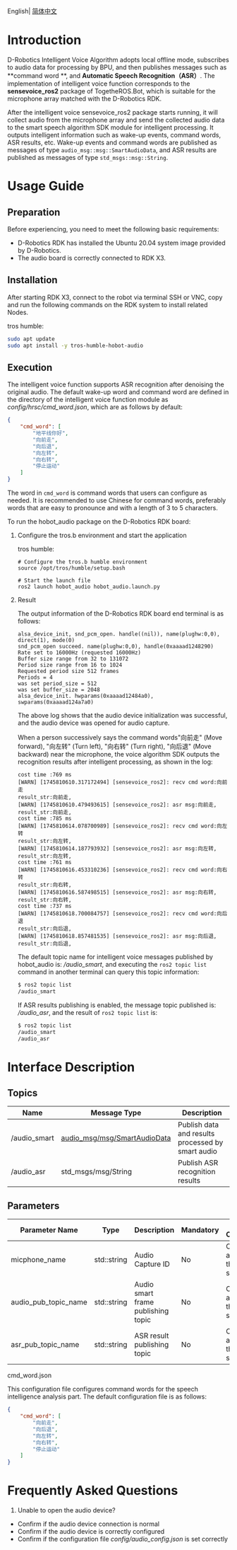 English| [简体中文](./README_cn.md)

# Introduction

D-Robotics Intelligent Voice Algorithm adopts local offline mode, subscribes to audio data for processing by BPU, and then publishes messages such as **command word **, and **Automatic Speech Recognition（ASR）**. The implementation of intelligent voice function corresponds to the **sensevoice_ros2** package of TogetheROS.Bot, which is suitable for the microphone array matched with the D-Robotics RDK.

After the intelligent voice sensevoice_ros2 package starts running, it will collect audio from the microphone array and send the collected audio data to the smart speech algorithm SDK module for intelligent processing. It outputs intelligent information such as wake-up events, command words, ASR results, etc. Wake-up events and command words are published as messages of type `audio_msg::msg::SmartAudioData`, and ASR results are published as messages of type `std_msgs::msg::String`.


# Usage Guide

## Preparation

Before experiencing, you need to meet the following basic requirements:

- D-Robotics RDK has installed the Ubuntu 20.04 system image provided by D-Robotics.
- The audio board is correctly connected to RDK X3.


## Installation

After starting RDK X3, connect to the robot via terminal SSH or VNC, copy and run the following commands on the RDK system to install related Nodes.

tros humble:
```bash
sudo apt update
sudo apt install -y tros-humble-hobot-audio
```

## Execution

The intelligent voice function supports ASR recognition after denoising the original audio. The default wake-up word and command word are defined in the directory of the intelligent voice function module as *config/hrsc/cmd_word.json*, which are as follows by default:

```json
{
    "cmd_word": [
        "地平线你好",
        "向前走",
        "向后退",
        "向左转",
        "向右转",
        "停止运动"
    ]
}
```

The word in `cmd_word` is command words that users can configure as needed. It is recommended to use Chinese for command words, preferably words that are easy to pronounce and with a length of 3 to 5 characters.

To run the hobot_audio package on the D-Robotics RDK board:

1. Configure the tros.b environment and start the application

    tros humble:
    ```shell
    # Configure the tros.b humble environment
    source /opt/tros/humble/setup.bash

    # Start the launch file
    ros2 launch hobot_audio hobot_audio.launch.py
    ```
2. Result

    The output information of the D-Robotics RDK board end terminal is as follows:

    ```text
    alsa_device_init, snd_pcm_open. handle((nil)), name(plughw:0,0), direct(1), mode(0)
    snd_pcm_open succeed. name(plughw:0,0), handle(0xaaaad1248290)
    Rate set to 16000Hz (requested 16000Hz)
    Buffer size range from 32 to 131072
    Period size range from 16 to 1024
    Requested period size 512 frames
    Periods = 4
    was set period_size = 512
    was set buffer_size = 2048
    alsa_device_init. hwparams(0xaaaad12484a0), swparams(0xaaaad124a7a0)
    ```

    The above log shows that the audio device initialization was successful, and the audio device was opened for audio capture.

    When a person successively says the command words"向前走" (Move forward), "向左转" (Turn left), "向右转" (Turn right), "向后退" (Move backward) near the microphone, the voice algorithm SDK outputs the recognition results after intelligent processing, as shown in the log:

    ```text
    cost time :769 ms
    [WARN] [1745810610.317172494] [sensevoice_ros2]: recv cmd word:向前走
    result_str:向前走,
    [WARN] [1745810610.479493615] [sensevoice_ros2]: asr msg:向前走,
    result_str:向前走,
    cost time :785 ms
    [WARN] [1745810614.078700989] [sensevoice_ros2]: recv cmd word:向左转
    result_str:向左转,
    [WARN] [1745810614.187793932] [sensevoice_ros2]: asr msg:向左转,
    result_str:向左转,
    cost time :761 ms
    [WARN] [1745810616.453310236] [sensevoice_ros2]: recv cmd word:向右转
    result_str:向右转,
    [WARN] [1745810616.587498515] [sensevoice_ros2]: asr msg:向右转,
    result_str:向右转,
    cost time :737 ms
    [WARN] [1745810618.700084757] [sensevoice_ros2]: recv cmd word:向后退
    result_str:向后退,
    [WARN] [1745810618.857481535] [sensevoice_ros2]: asr msg:向后退,
    result_str:向后退,
    ```


    The default topic name for intelligent voice messages published by hobot_audio is: */audio_smart*, and executing the `ros2 topic list` command in another terminal can query this topic information:

    ```bash
    $ ros2 topic list
    /audio_smart
    ```
    
    If ASR results publishing is enabled, the message topic published is: */audio_asr*, and the result of `ros2 topic list` is:

    ```bash
    $ ros2 topic list
    /audio_smart
    /audio_asr
    ```

# Interface Description

## Topics

| Name         | Message Type                                                                                                            | Description                                           |
| ------------ | ----------------------------------------------------------------------------------------------------------------------- | ------------------------------------------------------ |
| /audio_smart | [audio_msg/msg/SmartAudioData](https://github.com/D-Robotics/hobot_msgs/blob/develop/audio_msg/msg/SmartAudioData.msg) | Publish data and results processed by smart audio      |
| /audio_asr   | std_msgs/msg/String                                                                                                     | Publish ASR recognition results                        |

## Parameters

| Parameter Name      | Type        | Description            | Mandatory | Supported Configurations | Default Value |
| -------------------- | ----------- | ---------------------- | --------- | ----------------------- | ------------- |
| micphone_name          | std::string | Audio Capture ID| No        | Configure according to the actual situation | plughw:0,0    |
| audio_pub_topic_name | std::string | Audio smart frame publishing topic | No | Configure according to the actual situation | /audio_smart |
| asr_pub_topic_name   | std::string | ASR result publishing topic | No      | Configure according to the actual situation | /audio_asr   |


cmd_word.json

This configuration file configures command words for the speech intelligence analysis part. The default configuration file is as follows:

```json
{
    "cmd_word": [
        "向前走",
        "向后退",
        "向左转",
        "向右转",
        "停止运动"
    ]
}
```

# Frequently Asked Questions

1. Unable to open the audio device?

- Confirm if the audio device connection is normal
- Confirm if the audio device is correctly configured
- Confirm if the configuration file *config/audio_config.json* is set correctly
